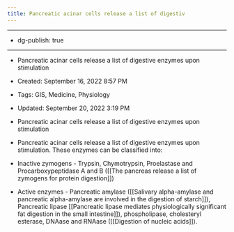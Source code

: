 ```yaml
---
title: Pancreatic acinar cells release a list of digestiv
---
```


- --

- dg-publish: true

- --

- Pancreatic acinar cells release a list of digestive enzymes upon stimulation

- Created: September 16, 2022 8:57 PM

- Tags: GIS, Medicine, Physiology

- Updated: September 20, 2022 3:19 PM

- Pancreatic acinar cells release a list of digestive enzymes upon stimulation

- Pancreatic acinar cells release a list of digestive enzymes upon stimulation. These enzymes can be classified into:

- Inactive zymogens - Trypsin, Chymotrypsin, Proelastase and Procarboxypeptidase A and B ([[The pancreas release a list of zymogens for protein digestion]])

- Active enzymes - Pancreatic amylase ([[Salivary alpha-amylase and pancreatic alpha-amylase are involved in the digestion of starch]]), Pancreatic lipase [[Pancreatic lipase mediates physiologically significant fat digestion in the small intestine]]), phospholipase, cholesteryl esterase, DNAase and RNAase ([[Digestion of nucleic acids]]).

